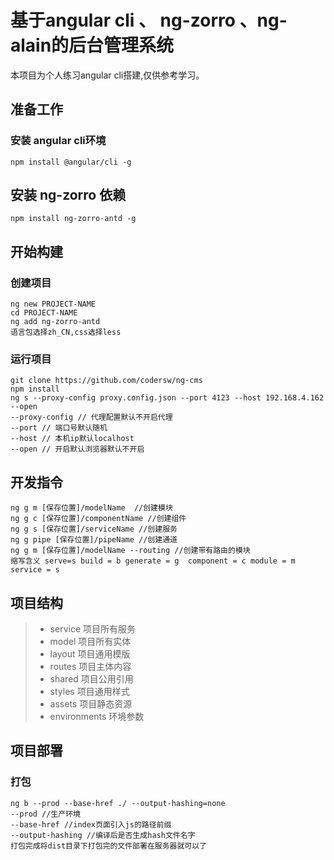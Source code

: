 # 基于angular cli 、 ng-zorro 、ng-alain的后台管理系统

本项目为个人练习angular cli搭建,仅供参考学习。
## 准备工作
### 安装 angular cli环境
  `
  npm install @angular/cli -g
  `
## 安装 ng-zorro 依赖
  `
  npm install ng-zorro-antd -g
  `
## 开始构建
### 创建项目
  `
  ng new PROJECT-NAME
  `  
  `
  cd PROJECT-NAME
  `  
  `
  ng add ng-zorro-antd
  `  
  `
  语言包选择zh_CN,css选择less
  `
### 运行项目  
  `
    git clone https://github.com/codersw/ng-cms
  `  
  `
    npm install
  `  
  `
   ng s --proxy-config proxy.config.json --port 4123 --host 192.168.4.162 --open
  `  
  `
  --proxy-config // 代理配置默认不开启代理
  `  
  `
  --port // 端口号默认随机
  `  
  `
  --host // 本机ip默认localhost
  `  
  `
  --open // 开启默认浏览器默认不开启
  `  
## 开发指令

  `
  ng g m [保存位置]/modelName  //创建模块  
  `  
  `
  ng g c [保存位置]/componentName //创建组件  
  `  
  `
  ng g s [保存位置]/serviceName //创建服务
  `  
  `
  ng g pipe [保存位置]/pipeName //创建通道
  `  
  `
  ng g m [保存位置]/modelName --routing //创建带有路由的模块
  `  
  `
   缩写含义 serve=s build = b generate = g  component = c module = m  service = s  
  `
## 项目结构

> * service  项目所有服务
> * model    项目所有实体
> * layout   项目通用模版
> * routes   项目主体内容
> * shared   项目公用引用
> * styles   项目通用样式
> * assets   项目静态资源
> * environments 环境参数

## 项目部署
### 打包
`
ng b --prod --base-href ./ --output-hashing=none  
`  
`
--prod //生产环境
`  
`
--base-href //index页面引入js的路径前缀
`  
`
--output-hashing //编译后是否生成hash文件名字
`  
`
打包完成将dist目录下打包完的文件部署在服务器就可以了
`
